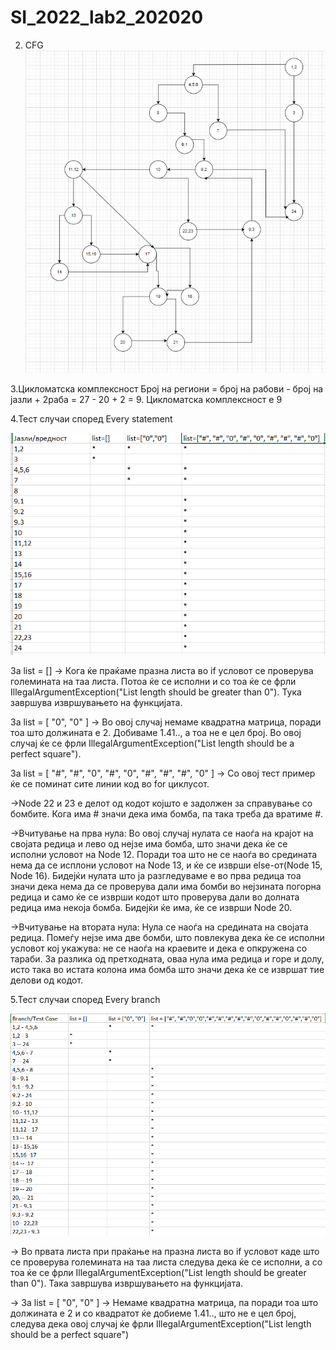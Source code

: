 # SI_2022_lab2_202020
2. CFG
![img_1.png](img_1.png)

   
3.Цикломатска комплексност
   Број на региони = број на рабови - број на јазли + 2раба = 27 - 20 + 2 = 9. Цикломатска комплексност е 9


4.Тест случаи според Every statement

![img_4.png](img_4.png)

За list = [] -> Кога ќе праќаме празна листа во if условот се проверува големината на таа листа. Потоа ќе се исполни и со тоа ќе се фрли IllegalArgumentException("List length should be greater than 0"). Тука завршува извршувањето на функцијата.

За list = [ "0", "0" ] -> Во овој случај немаме квадратна матрица, поради тоа што должината е 2. Добиваме 1.41.., а тоа не е цел број. Во овој случај ќе се фрли IllegalArgumentException("List length should be a perfect square").

За list = [ "#", "#", "0", "#", "0", "#", "#", "#", "0" ] -> Со овој тест пример ќе се поминат сите линии код во for циклусот.

->Node 22 и 23 е делот од кодот којшто е задолжен за справување со бомбите. Кога има # значи дека има бомба, па така треба да вратиме #.

->Вчитување на прва нула: Во овој случај нулата се наоѓа на крајот на својата редица и лево од нејзе има бомба, што значи дека ќе се исполни условот на Node 12. Поради тоа што не се наоѓа во средината нема да се исплони условот на Node 13, и ќе се изврши else-от(Node 15, Node 16). Бидејќи нулата што ја разгледуваме е во прва редица тоа значи дека нема да се проверува дали има бомби во нејзината погорна редица и само ќе се изврши кодот што проверува дали во долната редица има некоја бомба. Бидејќи ќе има, ќе се изврши Node 20.

->Вчитување на втората нула: Нула се наоѓа на средината на својата редица. Помеѓу нејзе има две бомби, што повлекува дека ќе се исполни условот кој укажува: не се наоѓа на краевите и дека е опкружена со тараби. За разлика од претходната, оваа нула има редица и горе и долу, исто така во истата колона има бомба што значи дека ќе се извршат тие делови од кодот.

5.Тест случаи според Every branch

![img_5.png](img_5.png)

-> Во првата листа при праќање на празна листа во if условот каде што се проверува големината на таа листа следува дека ќе се исполни, а со тоа ќе се фрли IllegalArgumentException("List length should be greater than 0"). Така завршува извршувањето на функцијата.

-> За list = [ "0", "0" ] -> Немаме квадратна матрица, па поради тоа што должината е 2 и со квадратот ќе добиеме 1.41.., што не е цел број, следува дека овој случај ќе фрли IllegalArgumentException("List length should be a perfect square")
 
 